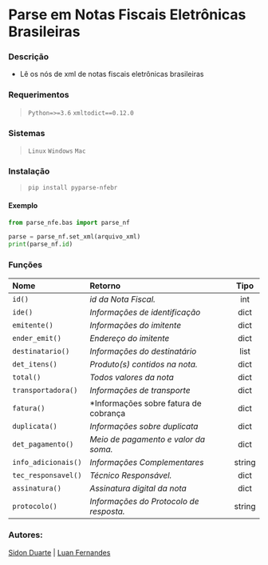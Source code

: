 # Parse em Notas Fiscais Eletrônicas Brasileiras

### Descrição
- Lê os nós de xml de notas fiscais eletrônicas brasileiras

### Requerimentos

>`Python=>=3.6`
>`xmltodict==0.12.0`

### Sistemas

> `Linux`
> `Windows`
> `Mac`

### Instalação
> `pip install pyparse-nfebr`

#### Exemplo

```python
from parse_nfe.bas import parse_nf

parse = parse_nf.set_xml(arquivo_xml)
print(parse_nf.id)
```
### Funções

|  Nome               |               Retorno                           | Tipo     |
| :------------------ |:----------------------------------------------- |:--------:|
| `id()`              |*id da Nota Fiscal.*                             | int      |
| `ide()`             |*Informações de identificação*                   | dict     |
| `emitente()`        |*Informações do imitente*                        | dict     |
| `ender_emit()`      |*Endereço do imitente*                           | dict     |
| `destinatario()`    |*Informações do destinatário*                    | list     |
|`det_itens()`        |*Produto(s) contidos na nota.*                   | dict     |
| `total()`           |*Todos valores da nota*                          | dict     |
|`transportadora()`   |*Informações de transporte*                      | dict     |
| `fatura()`          |*Informações sobre fatura de cobrança            | dict     |
| `duplicata()`       |*Informações sobre duplicata*                    | dict     |
|`det_pagamento()`    |*Meio de pagamento e valor da soma.*             | dict     |
| `info_adicionais()` |*Informações Complementares*                     | string   |
|`tec_responsavel()`  |*Técnico Responsável.*                           | dict     |
| `assinatura()`      |*Assinatura digital da nota*                     | dict     | 
|`protocolo()`        |*Informações do Protocolo de resposta.*          | string   |
	
### Autores:

[Sidon Duarte](https://github.com/Sidon) | [Luan Fernandes](https://github.com/souluanf)
